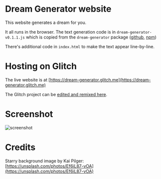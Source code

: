 # Dream Generator website

This website generates a dream for you.

It all runs in the browser.
The text generation code is in `dream-generator-v0.1.1.js`
which is copied from the `dream-generator` package
([github](https://github.com/cinnamon-bun/dream-generator), [npm](https://www.npmjs.com/package/dream-generator))

There's additional code in `index.html` to make the text appear line-by-line.

# Hosting on Glitch

The live website is at [https://dream-generator.glitch.me](https://dream-generator.glitch.me)

The Glitch project can be [edited and remixed here](https://glitch.com/~dream-generator).


# Screenshot

![screenshot](https://cdn.glitch.com/fe6c9f76-68a3-4a19-a559-b6ab9f0f0f76%2Fscreenshot.png?v=1565216104966)

# Credits

Starry background image by Kai Pilger: [https://unsplash.com/photos/Ef6iL87-vOA](https://unsplash.com/photos/Ef6iL87-vOA)
